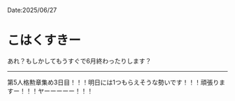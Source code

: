 Date:2025/06/27
# こはくすきー

あれ？もしかしてもうすぐで6月終わったりします？

---

第5人格勲章集め3日目！！！明日には1つもらえそうな勢いです！！！頑張りますー！！！ヤーーーーー！！！

